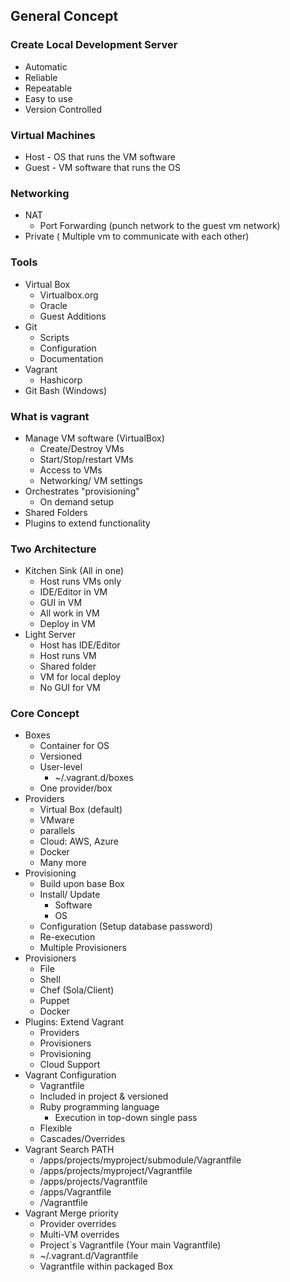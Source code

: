 ## General Concept

### Create Local Development Server

 - Automatic 
 - Reliable 
 - Repeatable 
 - Easy to use 
 - Version Controlled

### Virtual Machines

 - Host - OS that runs the VM software 
 - Guest - VM software that runs the OS

### Networking
- NAT 
	- Port Forwarding (punch network to the guest vm network)
- Private ( Multiple vm to communicate with each other)

### Tools

 - Virtual Box 
	 - Virtualbox.org
	 - Oracle
	 - Guest Additions
 - Git 
	 - Scripts
	 - Configuration
	 - Documentation
 - Vagrant 
	 - Hashicorp
 - Git Bash (Windows)

### What is vagrant
 - Manage VM software (VirtualBox)
	 - Create/Destroy VMs
	 - Start/Stop/restart VMs
	 - Access to VMs
	 - Networking/ VM settings
- Orchestrates "provisioning"
	- On demand setup
- Shared Folders
- Plugins to extend functionality

### Two Architecture

 - Kitchen Sink (All in one)
	 - Host runs VMs only
	 - IDE/Editor in VM
	 - GUI in VM
	 - All work in VM
	 - Deploy in VM
 - Light Server
	 - Host has IDE/Editor
	 - Host runs VM
	 - Shared folder
	 - VM for local deploy
	 - No GUI for VM

### Core Concept

 - Boxes
	 - Container for OS
	 - Versioned
	 - User-level
		- ~/.vagrant.d/boxes
	- One provider/box
 - Providers
	- Virtual Box (default)
	- VMware
	- parallels
	- Cloud: AWS, Azure
	- Docker
	- Many more
 - Provisioning
	 - Build upon base Box
	 - Install/ Update
		 - Software
		 - OS
	- Configuration (Setup database password)
	- Re-execution
	- Multiple Provisioners
 - Provisioners
	- File
	- Shell
	- Chef (Sola/Client)
	- Puppet
	- Docker
 - Plugins: Extend Vagrant
	- Providers
	- Provisioners
	- Provisioning
	- Cloud Support
 - Vagrant Configuration
	- Vagrantfile
	- Included in project & versioned
	- Ruby programming language
		- Execution in top-down single pass
	- Flexible
	- Cascades/Overrides
 - Vagrant Search PATH
	- /apps/projects/myproject/submodule/Vagrantfile
	- /apps/projects/myproject/Vagrantfile
	- /apps/projects/Vagrantfile
	- /apps/Vagrantfile
	- /Vagrantfile
 - Vagrant Merge priority
	 - Provider overrides
	 - Multi-VM overrides
	 - Project`s Vagrantfile (Your main Vagrantfile)
	 - ~/.vagrant.d/Vagrantfile
	 - Vagrantfile within packaged Box

	
	
	





<!--stackedit_data:
eyJoaXN0b3J5IjpbLTc3OTcxNjE0NSw2NjMwMzYzNjQsLTE3NT
gxMzMyNDEsMTAyMTM2MjYzMiwtMzMxNTg2NDM1XX0=
-->